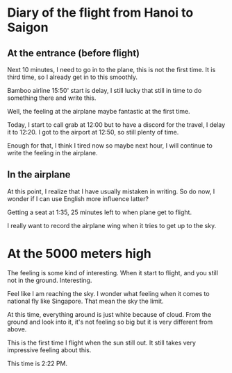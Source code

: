# Diary of the flight from Hanoi to Saigon
## At the entrance (before flight)

Next 10 minutes, I need to go in to the plane, this is not the first time. It is third time, so I already get in to this smoothly.

Bamboo airline 15:50' start is delay, I still lucky that still in time to do something there and write this.

Well, the feeling at the airplane maybe fantastic at the first time.

Today, I start to call grab at 12:00 but to have a discord for the travel, I delay it to 12:20. I got to the airport at 12:50, so still plenty of time.

Enough for that, I think I tired now so maybe next hour, I will continue to write the feeling in the airplane.

## In the airplane

At this point, I realize that I have usually mistaken in writing. So do now, I wonder if I can use English more influence latter?

Getting a seat at 1:35, 25 minutes left to when plane get to flight.

I really want to record the airplane wing when it tries to get up to the sky.

# At the 5000 meters high

The feeling is some kind of interesting. When it start to flight, and you still not in the ground. Interesting.

Feel like I am reaching the sky. I wonder what feeling when it comes to national fly like Singapore. That mean the sky the limit.

At this time, everything around is just white because of cloud. From the ground and look into it, it's not feeling so big but it is very different from above.

This is the first time I flight when the sun still out. It still takes very impressive feeling about this.

This time is 2:22 PM.



